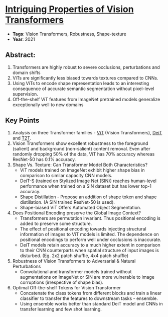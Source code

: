 # [Intriguing Properties of Vision Transformers](https://arxiv.org/pdf/2105.10497.pdf)
* **Tags**: Vision Transformers, Robustness, Shape-texture
* **Year**: 2021

## Abstract:
1. Transformers are highly robust to severe occlusions, perturbations and domain shifts
2. ViTs are significantly less biased towards textures compared to CNNs.
3. Using ViTs to encode shape representation leads to an interesting consequence of accurate semantic segmentation without pixel-level supervision.
4. Off-the-shelf ViT features from ImageNet pretrained models generalize exceptionally well to new domains

## Key Points
1. Analysis on three Transformer families - [ViT](https://arxiv.org/pdf/2010.11929.pdf) (Vision Transformers), [DeiT](https://arxiv.org/pdf/2012.12877.pdf) and [T2T](https://arxiv.org/pdf/2101.11986.pdf).
2. Vision Transformers show excellent robustness to the foreground (salient) and background (non-salient) content removal. Even after randomly dropping 50% of the data, ViT has 70% accuracy whereas ResNet-50 has 0.1% accuracy.
3. Shape Vs. Texture: Can Transformer Model Both Characteristics?
	* ViT models trained on ImageNet exhibit higher shape bias in comparison to similar capacity CNN models.
	* DeiT-S (trained on Stylized Image Net (SIN)) reaches human-level performance when trained on a SIN dataset but has lower top-1 accuracy.
	* Shape Distillation - Propose an addition of shape token and shape distillation. (A SIN trained ResNet-50 is used).
	* Shape-biased ViT Offers Automated Object Segmentation.
4. Does Positional Encoding preserve the Global Image Context?
	* Transformers are permutation invariant. Thus positional encoding is added to preserve some structure.
	* The effect of positional encoding towards injecting structural information of images to ViT models is limited. The dependence on positional encodings to perform well under occlusions is inaccurate.
	* DeiT models retain accuracy to a much higher extent in comparison to their CNN counterparts when spatial structure of input images is disturbed. (Eg. 2x2 patch shuffle, 4x4 patch shuffle)
5. Robustness of Vision Transformers to Adversarial & Natural Perturbations
	* Convolutional and transformer models trained without augmentations on ImageNet or SIN are more vulnerable to image corruptions (irrespective of shape bias).
6. Optimal Off-the-shelf Tokens for Vision Transformer
	* Concatenate the class tokens from different blocks and train a linear classifier to transfer the features to downstream tasks - ensemble.
	* Using ensemble works better than standard DeiT model and CNNs in transfer learning and few shot learning.
